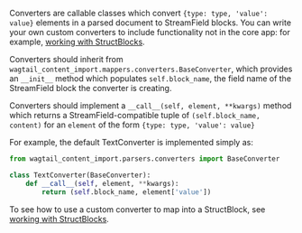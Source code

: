 Converters are callable classes which convert `{type: type, 'value': value}` elements
in a parsed document to StreamField blocks. You can write your own custom converters to include
functionality not in the core app: for example, [working with StructBlocks](structblocks.md).

Converters should inherit from `wagtail_content_import.mappers.converters.BaseConverter`, which
provides an `__init__` method which populates `self.block_name`, the field name of the StreamField
block the converter is creating.

Converters should implement a `__call__(self, element, **kwargs)` method which returns a
StreamField-compatible tuple of `(self.block_name, content)` for an `element` of the form `{type: type, 'value': value}`

For example, the default TextConverter is implemented simply as:

```python
from wagtail_content_import.parsers.converters import BaseConverter

class TextConverter(BaseConverter):
    def __call__(self, element, **kwargs):
        return (self.block_name, element['value'])
```

To see how to use a custom converter to map into a StructBlock, see [working with StructBlocks](structblocks.md).
